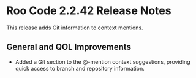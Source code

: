 # Roo Code 2.2.42 Release Notes

This release adds Git information to context mentions.

## General and QOL Improvements

*   Added a Git section to the @-mention context suggestions, providing quick access to branch and repository information.